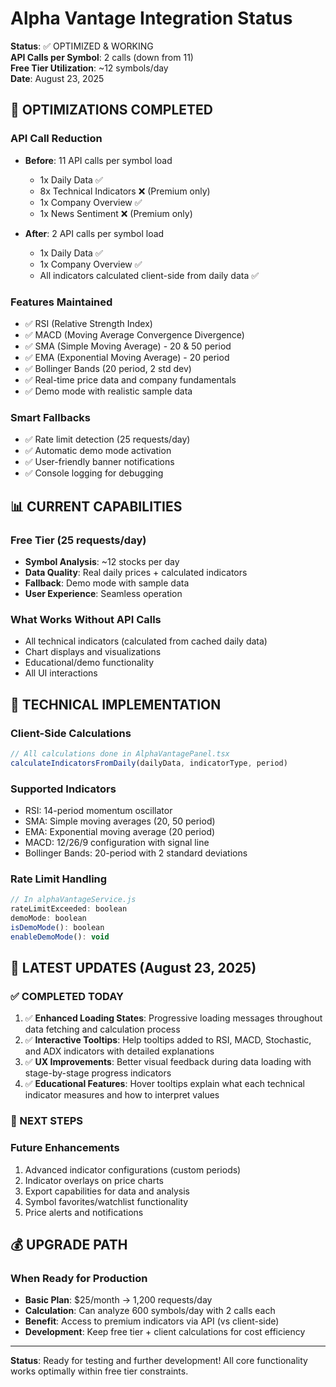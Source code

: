 # Alpha Vantage Integration Status

**Status**: ✅ OPTIMIZED & WORKING  
**API Calls per Symbol**: 2 calls (down from 11)  
**Free Tier Utilization**: ~12 symbols/day  
**Date**: August 23, 2025

## 🚀 OPTIMIZATIONS COMPLETED

### API Call Reduction
- **Before**: 11 API calls per symbol load
  - 1x Daily Data ✅
  - 8x Technical Indicators ❌ (Premium only)
  - 1x Company Overview ✅  
  - 1x News Sentiment ❌ (Premium only)

- **After**: 2 API calls per symbol load
  - 1x Daily Data ✅
  - 1x Company Overview ✅
  - All indicators calculated client-side from daily data ✅

### Features Maintained
- ✅ RSI (Relative Strength Index)
- ✅ MACD (Moving Average Convergence Divergence) 
- ✅ SMA (Simple Moving Average) - 20 & 50 period
- ✅ EMA (Exponential Moving Average) - 20 period
- ✅ Bollinger Bands (20 period, 2 std dev)
- ✅ Real-time price data and company fundamentals
- ✅ Demo mode with realistic sample data

### Smart Fallbacks
- ✅ Rate limit detection (25 requests/day)
- ✅ Automatic demo mode activation
- ✅ User-friendly banner notifications
- ✅ Console logging for debugging

## 📊 CURRENT CAPABILITIES

### Free Tier (25 requests/day)
- **Symbol Analysis**: ~12 stocks per day
- **Data Quality**: Real daily prices + calculated indicators
- **Fallback**: Demo mode with sample data
- **User Experience**: Seamless operation

### What Works Without API Calls
- All technical indicators (calculated from cached daily data)
- Chart displays and visualizations
- Educational/demo functionality
- All UI interactions

## 🔧 TECHNICAL IMPLEMENTATION

### Client-Side Calculations
```javascript
// All calculations done in AlphaVantagePanel.tsx
calculateIndicatorsFromDaily(dailyData, indicatorType, period)
```

### Supported Indicators
- RSI: 14-period momentum oscillator
- SMA: Simple moving averages (20, 50 period)
- EMA: Exponential moving average (20 period)  
- MACD: 12/26/9 configuration with signal line
- Bollinger Bands: 20-period with 2 standard deviations

### Rate Limit Handling
```javascript
// In alphaVantageService.js
rateLimitExceeded: boolean
demoMode: boolean
isDemoMode(): boolean
enableDemoMode(): void
```

## 🎯 LATEST UPDATES (August 23, 2025)

### ✅ COMPLETED TODAY
1. ✅ **Enhanced Loading States**: Progressive loading messages throughout data fetching and calculation process
2. ✅ **Interactive Tooltips**: Help tooltips added to RSI, MACD, Stochastic, and ADX indicators with detailed explanations
3. ✅ **UX Improvements**: Better visual feedback during data loading with stage-by-stage progress indicators
4. ✅ **Educational Features**: Hover tooltips explain what each technical indicator measures and how to interpret values

### 🎯 NEXT STEPS

### Future Enhancements  
1. Advanced indicator configurations (custom periods)
2. Indicator overlays on price charts
3. Export capabilities for data and analysis
4. Symbol favorites/watchlist functionality
5. Price alerts and notifications

## 💰 UPGRADE PATH

### When Ready for Production
- **Basic Plan**: $25/month → 1,200 requests/day
- **Calculation**: Can analyze 600 symbols/day with 2 calls each
- **Benefit**: Access to premium indicators via API (vs client-side)
- **Development**: Keep free tier + client calculations for cost efficiency

---

**Status**: Ready for testing and further development! All core functionality works optimally within free tier constraints.